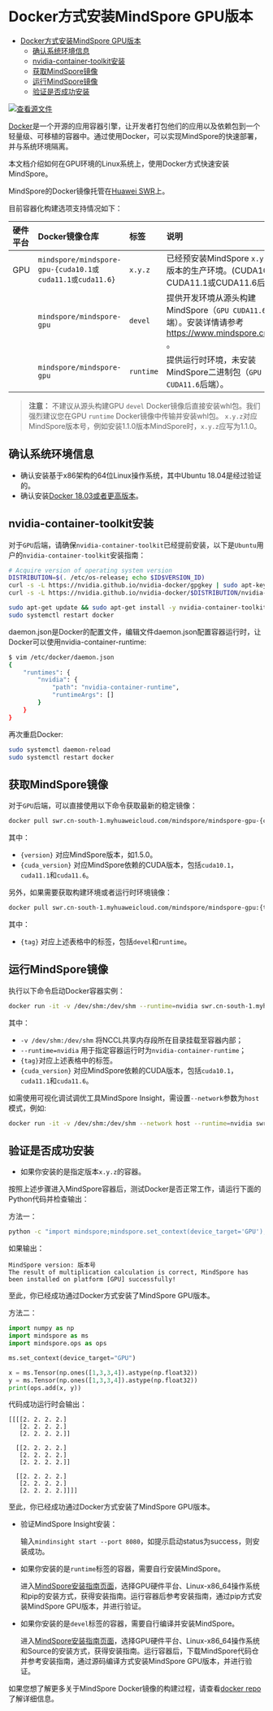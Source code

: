 # Docker方式安装MindSpore GPU版本

<!-- TOC -->

- [Docker方式安装MindSpore GPU版本](#docker方式安装mindspore-gpu版本)
    - [确认系统环境信息](#确认系统环境信息)
    - [nvidia-container-toolkit安装](#nvidia-container-toolkit安装)
    - [获取MindSpore镜像](#获取mindspore镜像)
    - [运行MindSpore镜像](#运行mindspore镜像)
    - [验证是否成功安装](#验证是否成功安装)

<!-- /TOC -->

[![查看源文件](https://mindspore-website.obs.cn-north-4.myhuaweicloud.com/website-images/r2.2/resource/_static/logo_source.svg)](https://gitee.com/mindspore/docs/blob/r2.2/install/mindspore_gpu_install_docker.md)

[Docker](https://docs.docker.com/get-docker/)是一个开源的应用容器引擎，让开发者打包他们的应用以及依赖包到一个轻量级、可移植的容器中。通过使用Docker，可以实现MindSpore的快速部署，并与系统环境隔离。

本文档介绍如何在GPU环境的Linux系统上，使用Docker方式快速安装MindSpore。

MindSpore的Docker镜像托管在[Huawei SWR](https://support.huaweicloud.com/swr/index.html)上。

目前容器化构建选项支持情况如下：

| 硬件平台 | Docker镜像仓库            | 标签      | 说明                                                         |
| :------- | :------------------------ | :-------- | :----------------------------------------------------------- |
| GPU      | `mindspore/mindspore-gpu-{cuda10.1或cuda11.1或cuda11.6}` | `x.y.z` | 已经预安装MindSpore `x.y.z` GPU版本的生产环境。(CUDA10.1或CUDA11.1或CUDA11.6后端) |
|          | `mindspore/mindspore-gpu` | `devel`   | 提供开发环境从源头构建MindSpore（`GPU CUDA11.6`后端）。安装详情请参考<https://www.mindspore.cn/install> 。 |
|          | `mindspore/mindspore-gpu` | `runtime` | 提供运行时环境，未安装MindSpore二进制包（`GPU CUDA11.6`后端）。 |

> **注意：** 不建议从源头构建GPU `devel` Docker镜像后直接安装whl包。我们强烈建议您在GPU `runtime` Docker镜像中传输并安装whl包。
> `x.y.z`对应MindSpore版本号，例如安装1.1.0版本MindSpore时，`x.y.z`应写为1.1.0。

## 确认系统环境信息

- 确认安装基于x86架构的64位Linux操作系统，其中Ubuntu 18.04是经过验证的。
- 确认安装[Docker 18.03或者更高版本](https://docs.docker.com/get-docker/)。

## nvidia-container-toolkit安装

对于`GPU`后端，请确保`nvidia-container-toolkit`已经提前安装，以下是`Ubuntu`用户的`nvidia-container-toolkit`安装指南：

```bash
# Acquire version of operating system version
DISTRIBUTION=$(. /etc/os-release; echo $ID$VERSION_ID)
curl -s -L https://nvidia.github.io/nvidia-docker/gpgkey | sudo apt-key add -
curl -s -L https://nvidia.github.io/nvidia-docker/$DISTRIBUTION/nvidia-docker.list | sudo tee /etc/apt/sources.list.d/nvidia-docker.list

sudo apt-get update && sudo apt-get install -y nvidia-container-toolkit nvidia-docker2
sudo systemctl restart docker
```

daemon.json是Docker的配置文件，编辑文件daemon.json配置容器运行时，让Docker可以使用nvidia-container-runtime:

```bash
$ vim /etc/docker/daemon.json
{
    "runtimes": {
        "nvidia": {
            "path": "nvidia-container-runtime",
            "runtimeArgs": []
        }
    }
}
```

再次重启Docker:

```bash
sudo systemctl daemon-reload
sudo systemctl restart docker
```

## 获取MindSpore镜像

对于`GPU`后端，可以直接使用以下命令获取最新的稳定镜像：

```bash
docker pull swr.cn-south-1.myhuaweicloud.com/mindspore/mindspore-gpu-{cuda_version}:{version}
```

其中：

- `{version}` 对应MindSpore版本，如1.5.0。
- `{cuda_version}` 对应MindSpore依赖的CUDA版本，包括`cuda10.1`，`cuda11.1`和`cuda11.6`。

另外，如果需要获取构建环境或者运行时环境镜像：

```bash
docker pull swr.cn-south-1.myhuaweicloud.com/mindspore/mindspore-gpu:{tag}
```

其中：

- `{tag}` 对应上述表格中的标签，包括`devel`和`runtime`。

## 运行MindSpore镜像

执行以下命令启动Docker容器实例：

```bash
docker run -it -v /dev/shm:/dev/shm --runtime=nvidia swr.cn-south-1.myhuaweicloud.com/mindspore/mindspore-gpu-{cuda_version}:{tag} /bin/bash
```

其中：

- `-v /dev/shm:/dev/shm` 将NCCL共享内存段所在目录挂载至容器内部；
- `--runtime=nvidia` 用于指定容器运行时为`nvidia-container-runtime`；
- `{tag}`对应上述表格中的标签。
- `{cuda_version}` 对应MindSpore依赖的CUDA版本，包括`cuda10.1`，`cuda11.1`和`cuda11.6`。

如需使用可视化调试调优工具MindSpore Insight，需设置`--network`参数为`host`模式，例如:

```bash
docker run -it -v /dev/shm:/dev/shm --network host --runtime=nvidia swr.cn-south-1.myhuaweicloud.com/mindspore/mindspore-gpu-{cuda_version}:{tag} /bin/bash
```

## 验证是否成功安装

- 如果你安装的是指定版本`x.y.z`的容器。

按照上述步骤进入MindSpore容器后，测试Docker是否正常工作，请运行下面的Python代码并检查输出：

方法一：

```bash
python -c "import mindspore;mindspore.set_context(device_target='GPU');mindspore.run_check()"
```

如果输出：

```text
MindSpore version: 版本号
The result of multiplication calculation is correct, MindSpore has been installed on platform [GPU] successfully!
```

至此，你已经成功通过Docker方式安装了MindSpore GPU版本。

方法二：

```python
import numpy as np
import mindspore as ms
import mindspore.ops as ops

ms.set_context(device_target="GPU")

x = ms.Tensor(np.ones([1,3,3,4]).astype(np.float32))
y = ms.Tensor(np.ones([1,3,3,4]).astype(np.float32))
print(ops.add(x, y))
```

代码成功运行时会输出：

```text
[[[[2. 2. 2. 2.]
   [2. 2. 2. 2.]
   [2. 2. 2. 2.]]

  [[2. 2. 2. 2.]
   [2. 2. 2. 2.]
   [2. 2. 2. 2.]]

  [[2. 2. 2. 2.]
   [2. 2. 2. 2.]
   [2. 2. 2. 2.]]]]
```

至此，你已经成功通过Docker方式安装了MindSpore GPU版本。

- 验证MindSpore Insight安装：

    输入```mindinsight start --port 8080```，如提示启动status为success，则安装成功。

- 如果你安装的是`runtime`标签的容器，需要自行安装MindSpore。

    进入[MindSpore安装指南页面](https://www.mindspore.cn/install)，选择GPU硬件平台、Linux-x86_64操作系统和pip的安装方式，获得安装指南。运行容器后参考安装指南，通过pip方式安装MindSpore GPU版本，并进行验证。

- 如果你安装的是`devel`标签的容器，需要自行编译并安装MindSpore。

    进入[MindSpore安装指南页面](https://www.mindspore.cn/install)，选择GPU硬件平台、Linux-x86_64操作系统和Source的安装方式，获得安装指南。运行容器后，下载MindSpore代码仓并参考安装指南，通过源码编译方式安装MindSpore GPU版本，并进行验证。

如果您想了解更多关于MindSpore Docker镜像的构建过程，请查看[docker repo](https://gitee.com/mindspore/mindspore/blob/r2.2/scripts/docker/README.md#)了解详细信息。
